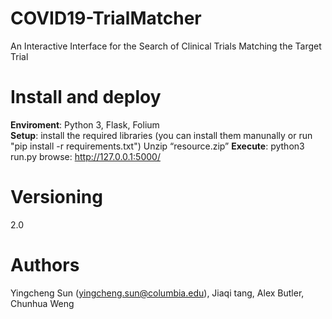 # COVID19-TrialMatcher
An Interactive Interface for the Search of Clinical Trials Matching the Target Trial

# Install and deploy
**Enviroment**: Python 3, Flask, Folium  
**Setup**: install the required libraries (you can install them manunally or run "pip install -r requirements.txt")
           Unzip “resource.zip”
**Execute**: python3 run.py browse: http://127.0.0.1:5000/

# Versioning
2.0

# Authors
Yingcheng Sun (yingcheng.sun@columbia.edu), Jiaqi tang, Alex Butler, Chunhua Weng 

